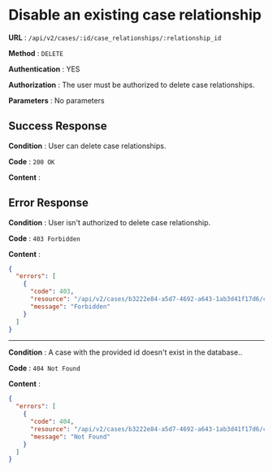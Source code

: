 <!-- Copyright (c) 2014 - 2023 UNICEF. All rights reserved. -->

# Disable an existing case relationship

**URL** : `/api/v2/cases/:id/case_relationships/:relationship_id`

**Method** : `DELETE`

**Authentication** : YES

**Authorization** : The user must be authorized to delete case relationships. 

**Parameters** : No parameters 

## Success Response

**Condition** : User can delete case relationships.   

**Code** : `200 OK`

**Content** :


## Error Response

**Condition** : User isn't authorized to delete case relationship. 

**Code** : `403 Forbidden`

**Content** :

```json
{
  "errors": [
    {
      "code": 403,
      "resource": "/api/v2/cases/b3222e84-a5d7-4692-a643-1ab3d41f17d6/case_relationships/53fb6f08-4bc5-4638-9a66-ce43fcec86cf",
      "message": "Forbidden"
    }
  ]
}
```

---

**Condition** : A case with the provided id doesn't exist in the database.. 

**Code** : `404 Not Found`

**Content** :

```json
{
  "errors": [
    {
      "code": 404,
      "resource": "/api/v2/cases/b3222e84-a5d7-4692-a643-1ab3d41f17d6/case_relationships/53fb6f08-4bc5-4638-9a66-ce43fcec86cf",
      "message": "Not Found"
    }
  ]
}
```